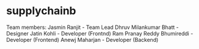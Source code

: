 # supplychainb

Team members:
Jasmin Ranjit - Team Lead
Dhruv Milankumar Bhatt - Designer
Jatin Kohli - Developer (Frontnd)
Ram Pranay Reddy Bhumireddi - Developer (Frontend)
Anewj Maharjan - Developer (Backend)

